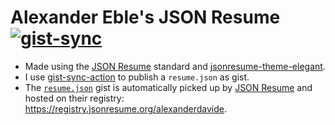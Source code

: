 # Alexander Eble's JSON Resume [![gist-sync](https://github.com/alexanderdavide/json-resume/actions/workflows/gist-sync.yml/badge.svg)](https://github.com/alexanderdavide/json-resume/actions/workflows/gist-sync.yml)


- Made using the [JSON Resume](https://jsonresume.org/) standard and [jsonresume-theme-elegant](https://github.com/mudassir0909/jsonresume-theme-elegant).
- I use [gist-sync-action](https://github.com/Popsiclestick/gist-sync-action) to publish a `resume.json` as gist.
- The [`resume.json`](https://gist.github.com/alexanderdavide/9a6c025553cc25001eed4e8d404cf73c) gist is automatically picked up by [JSON Resume](https://jsonresume.org/) and hosted on their registry: https://registry.jsonresume.org/alexanderdavide.
